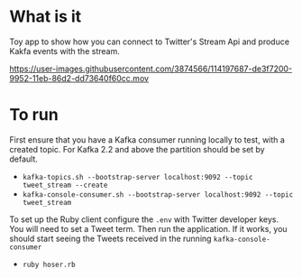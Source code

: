 # What is it

Toy app to show how you can connect to Twitter's Stream Api and produce Kakfa events with the stream.

https://user-images.githubusercontent.com/3874566/114197687-de3f7200-9952-11eb-86d2-dd73640f60cc.mov

# To run

First ensure that you have a Kafka consumer running locally to test, with a created topic. For Kafka 2.2 and above the partition should be set by default. 
- `kafka-topics.sh --bootstrap-server localhost:9092 --topic tweet_stream --create`
- `kafka-console-consumer.sh --bootstrap-server localhost:9092 --topic tweet_stream`

To set up the Ruby client configure the `.env` with Twitter developer keys. You will need to set a Tweet term. Then run the application. If it works, you should start seeing the Tweets received in the running `kafka-console-consumer`

- `ruby hoser.rb`



